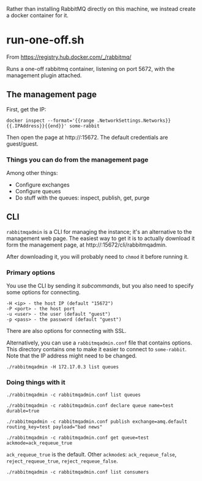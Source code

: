 Rather than installing RabbitMQ directly on this machine, we instead create a docker container
for it.

# run-one-off.sh

From https://registry.hub.docker.com/_/rabbitmq/

Runs a one-off rabbitmq container, listening on port 5672, with the management plugin attached.

## The management page

First, get the IP: 

```
docker inspect --format='{{range .NetworkSettings.Networks}}{{.IPAddress}}{{end}}' some-rabbit
```

Then open the page at http://<the-ip>:15672. The default credentials are guest/guest.

### Things you can do from the management page

Among other things:

- Configure exchanges
- Configure queues
- Do stuff with the queues: inspect, publish, get, purge

## CLI

`rabbitmqadmin` is a CLI for managing the instance; it's an alternative to the management web page.
The easiest way to get it is to actually download it form the management page, at 
http://<the-ip>:15672/cli/rabbitmqadmin.

After downloading it, you will probably need to `chmod` it before running it.

### Primary options

You use the CLI by sending it _subcommands_, but you also need to specify some options for connecting.

```
-H <ip> - the host IP (default "15672")
-P <port> - the host port
-u <user> - the user (default "guest")
-p <pass> - the password (default "guest")
```

There are also options for connecting with SSL.

Alternatively, you can use a `rabbitmqadmin.conf` file that contains options. This directory contains one
to make it easier to connect to `some-rabbit`. Note that the IP address might need to be changed.

```
./rabbitmqadmin -H 172.17.0.3 list queues
```

### Doing things with it

```
./rabbitmqadmin -c rabbitmqadmin.conf list queues
```

```
./rabbitmqadmin -c rabbitmqadmin.conf declare queue name=test durable=true
```

```
./rabbitmqadmin -c rabbitmqadmin.conf publish exchange=amq.default routing_key=test payload="bad news"
```

```
./rabbitmqadmin -c rabbitmqadmin.conf get queue=test ackmode=ack_requeue_true
```

`ack_requeue_true` is the default. Other `ackmode`s: `ack_requeue_false`, `reject_requeue_true`, `reject_requeue_false`.

```
./rabbitmqadmin -c rabbitmqadmin.conf list consumers
```
